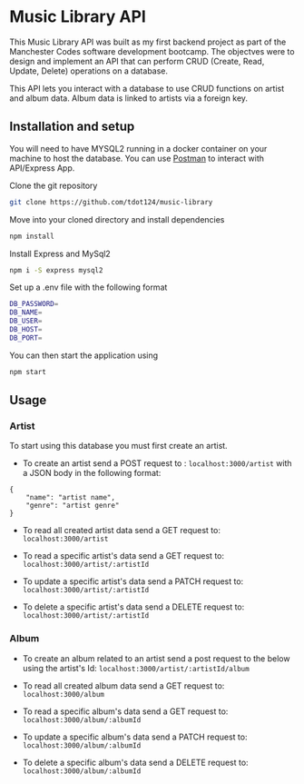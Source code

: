# Music Library API

This Music Library API was built as my first backend project as part of the Manchester Codes software development bootcamp. The objectves were to design and implement an API that can perform CRUD (Create, Read, Update, Delete) operations on a database.

This API lets you interact with a database to use CRUD functions on artist and album data. Album data is linked to artists via a foreign key.

## Installation and setup

You will need to have MYSQL2 running in a docker container on your machine to host the database. You can use [Postman](https://www.postman.org) to interact with API/Express App.

Clone the git repository

```bash
git clone https://github.com/tdot124/music-library
```
Move into your cloned directory and install dependencies

```bash
npm install
```
Install Express and MySql2

```bash
npm i -S express mysql2
```

Set up a .env file with the following format

```bash
DB_PASSWORD=
DB_NAME=
DB_USER=
DB_HOST=
DB_PORT=
```

You can then start the application using 

```bash
npm start
```

## Usage

### Artist

To start using this database you must first create an artist.

- To create an artist send a POST request to :
```localhost:3000/artist``` with a JSON body in the following format:

``` 
{
    "name": "artist name",
    "genre": "artist genre"
}
```

- To read all created artist data send a GET request to:
```localhost:3000/artist```

- To read a specific artist's data send a GET request to:
```localhost:3000/artist/:artistId```

- To update a specific artist's data send a PATCH request to:
```localhost:3000/artist/:artistId```

- To delete a specific artist's data send a DELETE request to:
```localhost:3000/artist/:artistId```

### Album

- To create an album related to an artist send a post request to the below using the artist's Id:
```localhost:3000/artist/:artistId/album```

- To read all created album data send a GET request to:
```localhost:3000/album```

- To read a specific album's data send a GET request to:
```localhost:3000/album/:albumId```

- To update a specific album's data send a PATCH request to:
```localhost:3000/album/:albumId```

- To delete a specific album's data send a DELETE request to:
```localhost:3000/album/:albumId```
